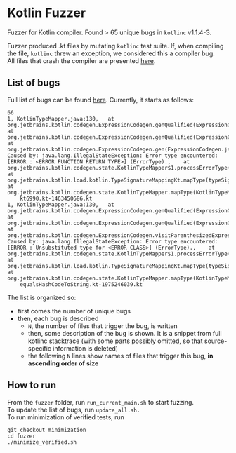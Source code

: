 # Kotlin Fuzzer
Fuzzer for Kotlin compiler. Found > 65 unique bugs in `kotlinc` v1.1.4-3.  

Fuzzer produced .kt files by mutating `kotlinc` test suite. If, when compiling the file, `kotlinc` threw an exception, we considered this a compiler bug.  
All files that crash the compiler are presented [here](https://github.com/ItsLastDay/KotlinFuzzer/tree/master/fuzzer/fuzzing_output/crashing_tests/verified).

## List of bugs
Full list of bugs can be found [here](https://github.com/ItsLastDay/KotlinFuzzer/blob/master/fuzzer/logs/current_grouping.txt). Currently, it starts as follows:
```
66
1, KotlinTypeMapper.java:130,	at org.jetbrains.kotlin.codegen.ExpressionCodegen.genQualified(ExpressionCodegen.java:323),	at org.jetbrains.kotlin.codegen.ExpressionCodegen.genQualified(ExpressionCodegen.java:289),	at org.jetbrains.kotlin.codegen.ExpressionCodegen.gen(ExpressionCodegen.java:329),	Caused by: java.lang.IllegalStateException: Error type encountered: [ERROR : <ERROR FUNCTION RETURN TYPE>] (ErrorType).,	at org.jetbrains.kotlin.codegen.state.KotlinTypeMapper$1.processErrorType(KotlinTypeMapper.java:130),	at org.jetbrains.kotlin.load.kotlin.TypeSignatureMappingKt.mapType(typeSignatureMapping.kt:111),	at org.jetbrains.kotlin.codegen.state.KotlinTypeMapper.mapType(KotlinTypeMapper.java:454)
	kt6990.kt-1463450686.kt
1, KotlinTypeMapper.java:130,	at org.jetbrains.kotlin.codegen.ExpressionCodegen.genQualified(ExpressionCodegen.java:323),	at org.jetbrains.kotlin.codegen.ExpressionCodegen.genQualified(ExpressionCodegen.java:289),	at org.jetbrains.kotlin.codegen.ExpressionCodegen.visitParenthesizedExpression(ExpressionCodegen.java:445),	Caused by: java.lang.IllegalStateException: Error type encountered: [ERROR : Unsubstituted type for <ERROR CLASS>] (ErrorType).,	at org.jetbrains.kotlin.codegen.state.KotlinTypeMapper$1.processErrorType(KotlinTypeMapper.java:130),	at org.jetbrains.kotlin.load.kotlin.TypeSignatureMappingKt.mapType(typeSignatureMapping.kt:111),	at org.jetbrains.kotlin.codegen.state.KotlinTypeMapper.mapType(KotlinTypeMapper.java:454)
	equalsHashCodeToString.kt-1975246039.kt
```  
The list is organized so:
- first comes the number of unique bugs
- then, each bug is described
  - `N`, the number of files that trigger the bug, is written
  - then, some description of the bug is shown. It is a snippet from full kotlinc stacktrace (with some parts possibly omitted, so that source-specific information is deleted)
  - the following `N` lines show names of files that trigger this bug, **in ascending order of size**

## How to run
From the `fuzzer` folder, run `run_current_main.sh` to start fuzzing.  
To update the list of bugs, run `update_all.sh.`  
To run minimization of verified tests, run  
```
git checkout minimization
cd fuzzer
./minimize_verified.sh
```
